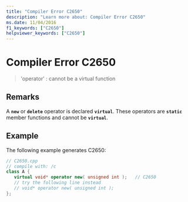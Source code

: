 ```yaml
---
title: "Compiler Error C2650"
description: "Learn more about: Compiler Error C2650"
ms.date: 11/04/2016
f1_keywords: ["C2650"]
helpviewer_keywords: ["C2650"]
---
```

# Compiler Error C2650

> 'operator' : cannot be a virtual function

## Remarks

A **`new`** or **`delete`** operator is declared **`virtual`**. These operators are **`static`** member functions and cannot be **`virtual`**.

## Example

The following example generates C2650:

```cpp
// C2650.cpp
// compile with: /c
class A {
   virtual void* operator new( unsigned int );   // C2650
   // try the following line instead
   // void* operator new( unsigned int );
};
```

